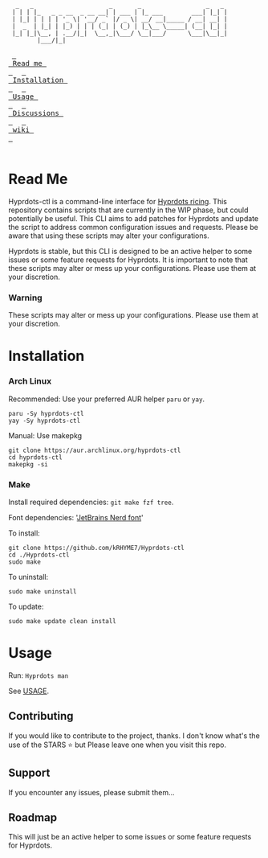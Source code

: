 ```
  _   _                     _       _                  _   _ 
 | | | |_   _ _ __  _ __ __| | ___ | |_ ___        ___| |_| |
 | |_| | | | | '_ \| '__/ _` |/ _ \| __/ __|_____ / __| __| |
 |  _  | |_| | |_) | | | (_| | (_) | |_\__ \_____| (__| |_| |
 |_| |_|\__, | .__/|_|  \__,_|\___/ \__|___/      \___|\__|_|
        |___/|_|                                             
```
&ensp;[<kbd> <br> Read me <br> </kbd>](#read-me)&ensp;
&ensp;[<kbd> <br> Installation <br> </kbd>](#installation)&ensp;
&ensp;[<kbd> <br> Usage <br> </kbd>](#usage)&ensp;
&ensp;[<kbd> <br> Discussions <br> </kbd>](https://github.com/kRHYME7/Hyprdots-ctl/wiki)&ensp;
&ensp;[<kbd> <br> wiki <br> </kbd>](https://github.com/kRHYME7/Hyprdots-ctl/discussions)&ensp;
<br><br>
# Read Me

Hyprdots-ctl is a command-line interface for [Hyprdots ricing](https://github.com/prasanthrangan/hyprdots). This repository contains scripts that are currently in the WIP phase, but could potentially be useful. This CLI aims to add patches for Hyprdots and update the script to address common configuration issues and requests. Please be aware that using these scripts may alter your configurations.

Hyprdots is stable, but this CLI is designed to be an active helper to some issues or some feature requests for Hyprdots. It is important to note that these scripts may alter or mess up your configurations. Please use them at your discretion.

### Warning

These scripts may alter or mess up your configurations. Please use them at your discretion.

# Installation

### Arch Linux

Recommended: Use your preferred AUR helper `paru` or `yay`.
```
paru -Sy hyprdots-ctl
yay -Sy hyprdots-ctl
```

Manual: Use makepkg
```
git clone https://aur.archlinux.org/hyprdots-ctl
cd hyprdots-ctl
makepkg -si
```

### Make

Install required dependencies: `git make fzf tree`.

Font dependencies: '[JetBrains Nerd font](https://github.com/ryanoasis/nerd-fonts)'

To install: 
```
git clone https://github.com/kRHYME7/Hyprdots-ctl
cd ./Hyprdots-ctl
sudo make
```

To uninstall: 
```
sudo make uninstall
```

To update: 
```
sudo make update clean install
```

# Usage

Run: `Hyprdots man`

 See [USAGE](https://raw.githubusercontent.com/kRHYME7/Hyprdots-ctl/master/USAGE.md).


## Contributing

If you would like to contribute to the project, thanks.
I don't know what's the use of the STARS ⭐ but Please leave one when you visit this repo. 

## Support

If you encounter any issues, please submit them...

## Roadmap

This will just be an active helper to some issues or some feature requests for Hyprdots.

